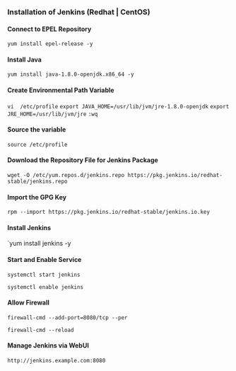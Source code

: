 ### Installation of Jenkins (Redhat | CentOS)

#### Connect to EPEL Repository

`yum install epel-release -y`

#### Install Java

`yum install java-1.8.0-openjdk.x86_64 -y`

#### Create Environmental Path Variable

`vi  /etc/profile`
`export JAVA_HOME=/usr/lib/jvm/jre-1.8.0-openjdk`
`export JRE_HOME=/usr/lib/jvm/jre`
`:wq`

#### Source the variable

`source /etc/profile`

#### Download the Repository File for Jenkins Package

`wget -O /etc/yum.repos.d/jenkins.repo https://pkg.jenkins.io/redhat-stable/jenkins.repo`

#### Import the GPG Key

`rpm --import https://pkg.jenkins.io/redhat-stable/jenkins.io.key`

#### Install Jenkins

`yum install jenkins -y

#### Start and Enable Service

`systemctl start jenkins`

`systemctl enable jenkins`

#### Allow Firewall

`firewall-cmd --add-port=8080/tcp --per`

`firewall-cmd --reload`

#### Manage Jenkins via WebUI

`http://jenkins.example.com:8080`
